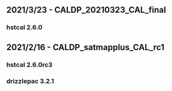 ## 2021/3/23 - CALDP_20210323_CAL_final
### hstcal 2.6.0

## 2021/2/16 - CALDP_satmapplus_CAL_rc1
### hstcal 2.6.0rc3
### drizzlepac 3.2.1

